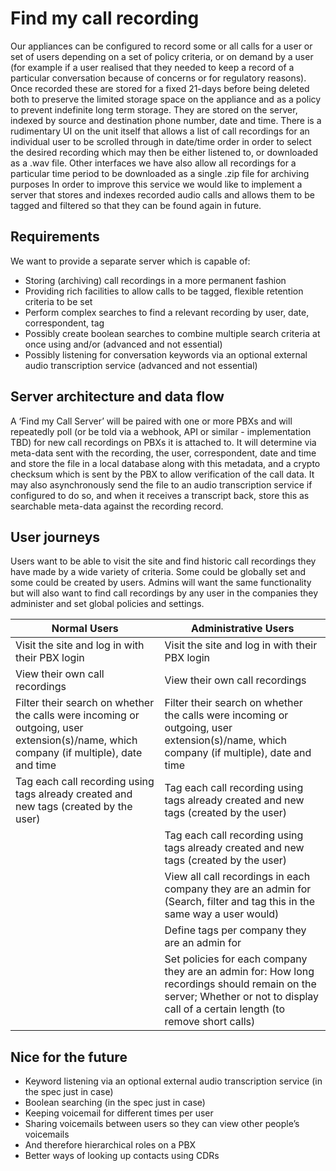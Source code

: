 # Find my call recording

Our appliances can be configured to record some or all calls for a user or set of users depending on a set of policy criteria, or on demand by a user (for example if a user realised that they needed to keep a record of a particular conversation because of concerns or for regulatory reasons). 
Once recorded these are stored for a fixed 21-days before being deleted both to preserve the limited storage space on the appliance and as a policy to prevent indefinite long term storage. They are stored on the server, indexed by source and destination phone number, date and time.
There is a rudimentary UI on the unit itself that allows a list of call recordings for an individual user to be scrolled through in date/time order in order to select the desired recording which may then be either listened to, or downloaded as a .wav file.
Other interfaces we have also allow all recordings for a particular time period to be downloaded as a single .zip file for archiving purposes
In order to improve this service we would like to implement a server that stores and indexes recorded audio calls and allows them to be tagged and filtered so that they can be found again in future.

## Requirements

We want to provide a separate server which is capable of: 

 - Storing (archiving) call recordings in a more permanent fashion
 - Providing rich facilities to allow calls to be tagged, flexible retention criteria to be set
 - Perform complex searches to find a relevant recording by user, date, correspondent, tag
 - Possibly create boolean searches to combine multiple search criteria at once using and/or (advanced and not essential)
 - Possibly listening for conversation keywords via an optional external audio transcription service (advanced and not essential)

## Server architecture and data flow

A ‘Find my Call Server’ will be paired with one or more PBXs and will repeatedly poll (or be told via a webhook, API or similar - implementation TBD) for new call recordings on PBXs it is attached to. 
It will determine via meta-data sent with the recording, the user, correspondent, date and time and store the file in a local database along with this metadata, and a crypto checksum which is sent by the PBX to allow verification of the call data. 
It may also asynchronously send the file to an audio transcription service if configured to do so, and when it receives a transcript back, store this as searchable meta-data against the recording record.

## User journeys

Users want to be able to visit the site and find historic call recordings they have made by a wide variety of criteria. Some could be globally set and some could be created by users.
Admins will want the same functionality but will also want to find call recordings by any user in the companies they administer and set global policies and settings.

|Normal Users|Administrative Users|
|------------|--------------------|
|Visit the site and log in with their PBX login|Visit the site and log in with their PBX login|
|View their own call recordings|View their own call recordings|
|Filter their search on whether the calls were incoming or outgoing, user extension(s)/name, which company (if multiple), date and time|Filter their search on whether the calls were incoming or outgoing, user extension(s)/name, which company (if multiple), date and time|
|Tag each call recording using tags already created and new tags (created by the user)|Tag each call recording using tags already created and new tags (created by the user)|
||Tag each call recording using tags already created and new tags (created by the user)|
||View all call recordings in each company they are an admin for (Search, filter and tag this in the same way a user would)|
||Define tags per company they are an admin for|
||Set policies for each company they are an admin for: How long recordings should remain on the server; Whether or not to display call of a certain length (to remove short calls)|

## Nice for the future

 - Keyword listening via an optional external audio transcription service (in the spec just in case)
 - Boolean searching (in the spec just in case)
 - Keeping voicemail for different times per user
 - Sharing voicemails between users so they can view other people’s voicemails
 - And therefore hierarchical roles on a PBX
 - Better ways of looking up contacts using CDRs
